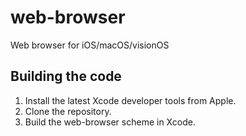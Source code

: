 # web-browser

Web browser for iOS/macOS/visionOS

## Building the code

1. Install the latest Xcode developer tools from Apple.
2. Clone the repository.
3. Build the web-browser scheme in Xcode.
